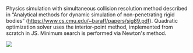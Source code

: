 Physics simulation with simultaneous collision resolution method described in “Analytical methods for dynamic simulation of non-penetrating rigid bodies” (https://www.cs.cmu.edu/~baraff/papers/sig89.pdf). Quadratic optimization solver uses the interior-point method, implemented from scratch in JS. Minimum search is performed via Newton's method.

[![](https://img.shields.io/badge/Run%20it-358D4F)](https://yehormanevych.github.io/collision-sim/)